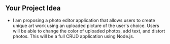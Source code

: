 ## Your Project Idea

- I am proposing a photo editor application that allows users to create unique art work using an uploaded picture of the user's choice. Users will be able to change the color of uploaded photos, add text, and distort photos. This will be a full CRUD application using Node.js.
